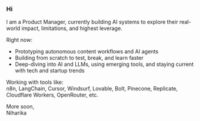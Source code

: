 ### Hi

I am a Product Manager, currently building AI systems to explore their real-world impact, limitations, and highest leverage.

Right now:
- Prototyping autonomous content workflows and AI agents
- Building from scratch to test, break, and learn faster  
- Deep-diving into AI and LLMs, using emerging tools, and staying current with tech and startup trends

Working with tools like:  
n8n, LangChain, Cursor, Windsurf, Lovable, Bolt, Pinecone, Replicate, Cloudflare Workers, OpenRouter, etc.

More soon,  
Niharika
